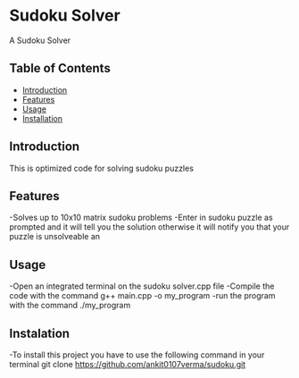 # Sudoku Solver

A Sudoku Solver

## Table of Contents
- [Introduction](#introduction)
- [Features](#features)
- [Usage](#usage)
- [Installation](#installation)

## Introduction

This is optimized code for solving sudoku puzzles

## Features

-Solves up to 10x10 matrix sudoku problems
-Enter in sudoku puzzle as prompted and it will tell you the solution otherwise it will notify you that your puzzle is unsolveable an

## Usage

-Open an integrated terminal on the sudoku solver.cpp file
-Compile the code with the command
g++ main.cpp -o my_program
-run the program with the command
./my_program

## Instalation

-To install this project you have to use the following command in your terminal
git clone https://github.com/ankit0107verma/sudoku.git